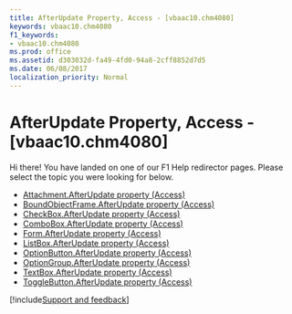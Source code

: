 ```yaml
---
title: AfterUpdate Property, Access - [vbaac10.chm4080]
keywords: vbaac10.chm4080
f1_keywords:
- vbaac10.chm4080
ms.prod: office
ms.assetid: d303032d-fa49-4fd0-94a8-2cff8852d7d5
ms.date: 06/08/2017
localization_priority: Normal
---
```



# AfterUpdate Property, Access - [vbaac10.chm4080]

Hi there! You have landed on one of our F1 Help redirector pages. Please select the topic you were looking for below.

- [Attachment.AfterUpdate property (Access)](http://msdn.microsoft.com/library/556fc6d2-3936-5cc7-0c4f-03274f00cfc2%28Office.15%29.aspx)
- [BoundObjectFrame.AfterUpdate property (Access)](http://msdn.microsoft.com/library/3ebda4de-49c3-bfe7-8743-1c2c98caca58%28Office.15%29.aspx)
- [CheckBox.AfterUpdate property (Access)](http://msdn.microsoft.com/library/eaef525d-4447-86b5-9567-311e7324b720%28Office.15%29.aspx)
- [ComboBox.AfterUpdate property (Access)](http://msdn.microsoft.com/library/13261b5e-6c52-f666-14ff-06c20d23c504%28Office.15%29.aspx)
- [Form.AfterUpdate property (Access)](http://msdn.microsoft.com/library/5002727c-24bc-4067-0e5e-3c63b8b6427e%28Office.15%29.aspx)
- [ListBox.AfterUpdate property (Access)](http://msdn.microsoft.com/library/b71e1b7a-6893-505b-6de8-b877190c76d6%28Office.15%29.aspx)
- [OptionButton.AfterUpdate property (Access)](http://msdn.microsoft.com/library/02ca295b-ff5c-2f6d-12f0-ea0bc176947a%28Office.15%29.aspx)
- [OptionGroup.AfterUpdate property (Access)](http://msdn.microsoft.com/library/30d35bfd-6128-0d68-12c8-56ad6f19c342%28Office.15%29.aspx)
- [TextBox.AfterUpdate property (Access)](http://msdn.microsoft.com/library/690bc0cd-9717-7712-c022-75ba457ca0e3%28Office.15%29.aspx)
- [ToggleButton.AfterUpdate property (Access)](http://msdn.microsoft.com/library/58e20c71-189c-d2df-54a0-42b8fad6ec07%28Office.15%29.aspx)

[!include[Support and feedback](~/includes/feedback-boilerplate.md)]